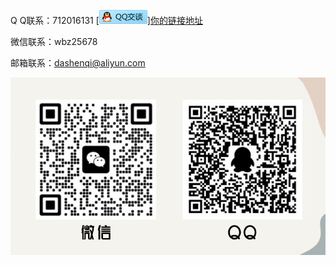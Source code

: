 

Q Q联系：712016131 [![通过QQ联系大神奇](/imgs/qq.png "QQ联系")][你的链接地址](https://wpa.qq.com/msgrd?v=3&uin=712016131&site=qq&menu=yes)

微信联系：wbz25678  

邮箱联系：dashenqi@aliyun.com  

![dashenqi联系方式](/imgs/contactus.png "dashenqi")

